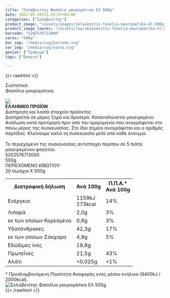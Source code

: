 ```yaml
---
title: "Σκλαβενίτης Φασόλια μαυρομάτικα ΕΛ 500g"
date: 2022-05-20T11:25:57+03:00
categories: ["Σκλαβενίτης"]
product_image: "/assets/images/sklavenitis-fasolia-mauromatika-el-500g.jpg"
product_image_lowres: "/assets/low/sklavenitis-fasolia-mauromatika-el-500g.jpg"
barcode: "5202576713000"
varos: "500g"
bar_img: "/media/svg/barcode.svg"
var_img: "/media/svg/varos.svg"
gencat: ["Τρόφιμα"]
tags: ["Όσπρια"]

---
```

{{< rawhtml >}}

<div class="sload485"><div class="product"><div id="sistatika">Συστατικά:</div><div class="alltext">Φασόλια μαυρομάτικα.</div><br><div id="flag"><div id="flagimage"><img src="/media/icons/gr.svg"></div><span id="flagtext"><b>ΕΛΛΗΝΙΚΟ ΠΡΟΪΟΝ</b></span></div><div id="loipa">Διατήρηση και λοιπά στοιχεία προϊόντος</div><div class="alltext">Διατηρείται σε μέρος ξηρό και δροσερό. Καταναλώνεται μαγειρεμένο. Aνάλωση κατά προτίμηση πριν από την ημερομηνία που αναγράφεται στο πάνω μέρος της συσκευασίας. Στο ίδιο σημείο αναγράφεται και ο αριθμός παρτίδας. Κλείνουμε καλά τη συσκευασία μετά από κάθε άνοιγμα.<br><br>Το περιεχόμενο της συσκευασίας αντιστοιχεί περίπου σε 5 πιάτα μαγειρεμένου φαγητού.</div><div id="barcode"><div id="barimage1"></div><span id="bartext">5202576713000</span></div><div id="varos"><div id="varosimage1"></div><span id="varostext">500g</span></div><div id="kivotio">ΠΕΡΙΕΧΟΜΕΝΟ ΚΙΒΩΤΙΟΥ:<br>20 τεμάχια Χ 500g</div><div class="tabout"><table id="diatable"><tbody><tr><th>Διατροφική δήλωση</th><th>Ανά 100g</th><th>Π.Π.Α.*<br>Ανά 100g</th></tr><tr><td class="texr2">Ενέργεια</td><td class="texr">1159kJ<br>273kcal</td><td class="texr">14%</td></tr><tr><td class="texr2">Λιπαρά</td><td class="texr">2,0g</td><td class="texr">3%</td></tr><tr><td class="gray">εκ των οποίων Κορεσµένα</td><td class="gray2">0,6g</td><td class="gray2">3%</td></tr><tr><td class="texr2">Yδατάνθρακες</td><td class="texr">42,3g</td><td class="texr">17%</td></tr><tr><td class="gray">εκ των οποίων Σάκχαρα</td><td class="gray2">4,8g</td><td class="gray2">5%</td></tr><tr><td class="texr2">Eδώδιμες ίνες</td><td class="texr">19,8g</td><td class="texr"></td></tr><tr><td class="texr2">Πρωτεΐνες</td><td class="texr">21,5g</td><td class="texr">43%</td></tr><tr><td class="texr2">Αλάτι</td><td class="texr">&lt;0,025g</td><td class="texr">&lt;1%</td></tr></tbody></table></div><div class="alltext">* Προσλαμβανόμενη Ποσότητα Αναφοράς ενός μέσου ενήλικα (8400kJ / 2000kcal).</div><div class="pimg"><img alt="Σκλαβενίτης Φασόλια μαυρομάτικα ΕΛ 500g" title="Σκλαβενίτης Φασόλια μαυρομάτικα ΕΛ 500g" src="/assets/images/sklavenitis-fasolia-mauromatika-el-500g.jpg"></div></div></div>
{{< /rawhtml >}}


